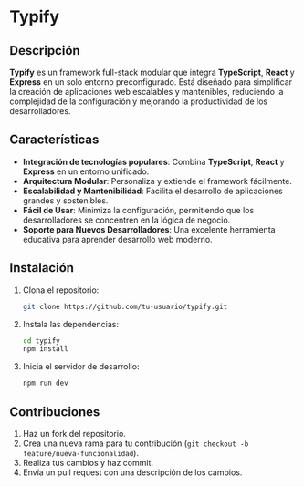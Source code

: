 # Typify

## Descripción

**Typify** es un framework full-stack modular que integra **TypeScript**, **React** y **Express** en un solo entorno preconfigurado. Está diseñado para simplificar la creación de aplicaciones web escalables y mantenibles, reduciendo la complejidad de la configuración y mejorando la productividad de los desarrolladores.

## Características

- **Integración de tecnologías populares**: Combina **TypeScript**, **React** y **Express** en un entorno unificado.
- **Arquitectura Modular**: Personaliza y extiende el framework fácilmente.
- **Escalabilidad y Mantenibilidad**: Facilita el desarrollo de aplicaciones grandes y sostenibles.
- **Fácil de Usar**: Minimiza la configuración, permitiendo que los desarrolladores se concentren en la lógica de negocio.
- **Soporte para Nuevos Desarrolladores**: Una excelente herramienta educativa para aprender desarrollo web moderno.

## Instalación

1. Clona el repositorio:

   ```bash
   git clone https://github.com/tu-usuario/typify.git
   ```

2. Instala las dependencias:

   ```bash
   cd typify
   npm install
   ```

3. Inicia el servidor de desarrollo:

   ```bash
   npm run dev
   ```

## Contribuciones

1. Haz un fork del repositorio.
2. Crea una nueva rama para tu contribución (`git checkout -b feature/nueva-funcionalidad`).
3. Realiza tus cambios y haz commit.
4. Envía un pull request con una descripción de los cambios.
